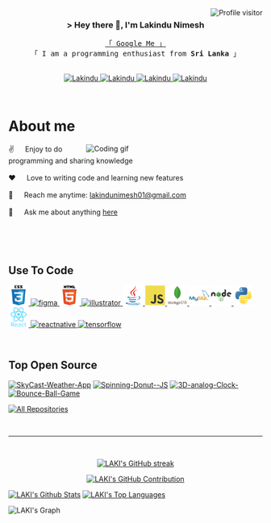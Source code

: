 
<a href="https://komarev.com/ghpvc/?username=LakinduNimesh">
  <img
    align="right"
    src="https://komarev.com/ghpvc/?username=LakinduNimesh&label=Visitors&color=26c1be&style=flat"
    alt="Profile visitor"
  />
</a>

<!-- Intro  -->
<h3 align="center">
  > Hey there 👋, I'm Lakindu Nimesh
</h3>

<p align="center">
  <samp>
    <a href="https://www.linkedin.com/in/lakindu-nimesh/">「 Google Me 」</a>
    <br />
    「 I am a programming enthusiast from <b>Sri Lanka</b> 」
    <br />
    <br />
  </samp>
</p>

<p align="center">
  <a href="#" target="blank">
    <img
      src="https://img.shields.io/badge/Website-DC143C?style=for-the-badge&logo=medium&logoColor=white"
      alt="Lakindu"
    />
  </a>

  <a href="https://www.linkedin.com/in/lakindu-nimesh/" target="_blank">
    <img
      src="https://img.shields.io/badge/LinkedIn-0077B5?style=for-the-badge&logo=linkedin&logoColor=white"
      alt="Lakindu"
    />
  </a>

  <a href="https://dev.to/LakinduNimesh" target="_blank">
    <img
      src="https://img.shields.io/badge/dev.to-0A0A0A?style=for-the-badge&logo=dev.to&logoColor=white"
      alt="Lakindu"
    />
  </a>

  <a href="https://www.instagram.com/l_a_k_i_nim/" target="_blank">
    <img
      src="https://img.shields.io/badge/Instagram-fe4164?style=for-the-badge&logo=instagram&logoColor=white"
      alt="Lakindu"
    />
  </a>
</p>
<br />

<!-- About Section -->

# About me

<p>
  <img
    align="right"
    width="350"
    src="/assests/programming.gif"
    alt="Coding gif"
  />

✌️ &emsp; Enjoy to do programming and sharing knowledge <br /><br />
❤️ &emsp; Love to writing code and learning new features<br /><br />
📧 &emsp; Reach me anytime: lakindunimesh01@gmail.com<br /><br />
💬 &emsp; Ask me about anything
[here](https://github.com/LakinduNimesh/LakinduNimesh/issues)

</p>

<br />
<br />
<br />

## Use To Code

<p align="left"> <a href="https://www.w3schools.com/css/" target="_blank" rel="noreferrer"> <img src="https://raw.githubusercontent.com/devicons/devicon/master/icons/css3/css3-original-wordmark.svg" alt="css3" width="40" height="40"/> </a> <a href="https://www.figma.com/" target="_blank" rel="noreferrer"> <img src="https://www.vectorlogo.zone/logos/figma/figma-icon.svg" alt="figma" width="40" height="40"/> </a> <a href="https://www.w3.org/html/" target="_blank" rel="noreferrer"> <img src="https://raw.githubusercontent.com/devicons/devicon/master/icons/html5/html5-original-wordmark.svg" alt="html5" width="40" height="40"/> </a> <a href="https://www.adobe.com/in/products/illustrator.html" target="_blank" rel="noreferrer"> <img src="https://www.vectorlogo.zone/logos/adobe_illustrator/adobe_illustrator-icon.svg" alt="illustrator" width="40" height="40"/> </a> <a href="https://www.java.com" target="_blank" rel="noreferrer"> <img src="https://raw.githubusercontent.com/devicons/devicon/master/icons/java/java-original.svg" alt="java" width="40" height="40"/> </a> <a href="https://developer.mozilla.org/en-US/docs/Web/JavaScript" target="_blank" rel="noreferrer"> <img src="https://raw.githubusercontent.com/devicons/devicon/master/icons/javascript/javascript-original.svg" alt="javascript" width="40" height="40"/> </a> <a href="https://www.mongodb.com/" target="_blank" rel="noreferrer"> <img src="https://raw.githubusercontent.com/devicons/devicon/master/icons/mongodb/mongodb-original-wordmark.svg" alt="mongodb" width="40" height="40"/> </a> <a href="https://www.mysql.com/" target="_blank" rel="noreferrer"> <img src="https://raw.githubusercontent.com/devicons/devicon/master/icons/mysql/mysql-original-wordmark.svg" alt="mysql" width="40" height="40"/> </a> <a href="https://nodejs.org" target="_blank" rel="noreferrer"> <img src="https://raw.githubusercontent.com/devicons/devicon/master/icons/nodejs/nodejs-original-wordmark.svg" alt="nodejs" width="40" height="40"/> </a> <a href="https://www.python.org" target="_blank" rel="noreferrer"> <img src="https://raw.githubusercontent.com/devicons/devicon/master/icons/python/python-original.svg" alt="python" width="40" height="40"/> </a> <a href="https://reactjs.org/" target="_blank" rel="noreferrer"> <img src="https://raw.githubusercontent.com/devicons/devicon/master/icons/react/react-original-wordmark.svg" alt="react" width="40" height="40"/> </a> <a href="https://reactnative.dev/" target="_blank" rel="noreferrer"> <img src="https://reactnative.dev/img/header_logo.svg" alt="reactnative" width="40" height="40"/> </a> <a href="https://www.tensorflow.org" target="_blank" rel="noreferrer"> <img src="https://www.vectorlogo.zone/logos/tensorflow/tensorflow-icon.svg" alt="tensorflow" width="40" height="40"/> </a> </p>

<br />

## Top Open Source 

[![SkyCast-Weather-App](https://github-readme-stats.vercel.app/api/pin/?username=LakinduNimesh&repo=SkyCast-Weather-App&border_color=33ec00&bg_color=0D1117&title_color=C9D1D9&text_color=8B949E&icon_color=33ec00)](https://github.com/LakinduNimesh/SkyCast-Weather-App)
[![Spinning-Donut--JS](https://github-readme-stats.vercel.app/api/pin/?username=LakinduNimesh&repo=Spinning-Donut--JS&border_color=7F3FBF&bg_color=0D1117&title_color=C9D1D9&text_color=8B949E&icon_color=7F3FBF)](https://github.com/LakinduNimesh/Spinning-Donut--JS)
[![3D-analog-Clock-](https://github-readme-stats.vercel.app/api/pin/?username=LakinduNimesh&repo=3D-analog-Clock-&border_color=7F3FBF&bg_color=0D1117&title_color=C9D1D9&text_color=8B949E&icon_color=7F3FBF)](https://github.com/LakinduNimesh/3D-analog-Clock-)
[![Bounce-Ball-Game](https://github-readme-stats.vercel.app/api/pin/?username=LakinduNimesh&repo=Bounce-Ball-Game&border_color=7F3FBF&bg_color=0D1117&title_color=C9D1D9&text_color=8B949E&icon_color=7F3FBF)](https://github.com/LakinduNimesh/Bounce-Ball-Game)

<p align="left">
  <a href="https://github.com/LakinduNimesh?tab=repositories" target="_blank"
    ><img
      alt="All Repositories"
      title="All Repositories"
      src="https://img.shields.io/badge/-All%20Repos-2962FF?style=for-the-badge&logo=koding&logoColor=white"
  /></a>
</p>

<br />
<hr />
<br />

<p align="center">
  <a href="https://github.com/LakinduNimesh">
    <img
      src="https://github-readme-streak-stats.herokuapp.com/?user=LakinduNImesh&theme=radical&border=7F3FBF&background=0D1117"
      alt="LAKI's GitHub streak"
    />
  </a>
</p>

<p align="center">
  <a href="https://github.com/alsiam">
    <img
      src="https://github-profile-summary-cards.vercel.app/api/cards/profile-details?username=LakinduNImesh&theme=radical"
      alt="LAKI's GitHub Contribution"
    />
  </a>
</p>

<a>
  <a href="https://github.com/LakinduNimesh"
    ><img
      alt="LAKI's Github Stats"
      src="https://denvercoder1-github-readme-stats.vercel.app/api?username=LakinduNImesh&show_icons=true&count_private=true&theme=react&border_color=7F3FBF&bg_color=0D1117&title_color=F85D7F&icon_color=F8D866"
      height="192px"
      width="49.5%"
  /></a>
  <a href="https://github.com/menukfernando"
    ><img
      alt="LAKI's Top Languages"
      src="https://denvercoder1-github-readme-stats.vercel.app/api/top-langs/?username=LakinduNimesh&langs_count=8&layout=compact&theme=react&border_color=7F3FBF&bg_color=0D1117&title_color=F85D7F&icon_color=F8D866"
      height="192px"
      width="49.5%"
  /></a>
  <br />
</a>

![LAKI's Graph](https://github-readme-activity-graph.vercel.app/graph?username=LakinduNimesh&custom_title=Lakindu's%20GitHub%20Activity%20Graph&bg_color=0D1117&color=7F3FBF&line=7F3FBF&point=7F3FBF&area_color=FFFFFF&title_color=FFFFFF&area=true)

